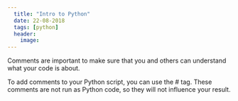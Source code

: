 ```yaml
---
  title: "Intro to Python"
  date: 22-08-2018
  tags: [python]
  header:
    image:
---
```


Comments are important to make sure that you and others can understand what your code is about.

To add comments to your Python script, you can use the # tag. These comments are not run as Python code, so they will not influence your result. 
